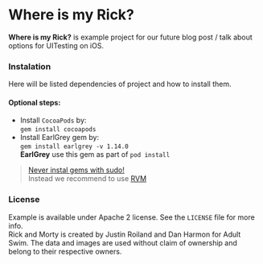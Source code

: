 # Where is my Rick?
**Where is my Rick?** is example project for our future blog post / talk about options for UITesting on iOS.

### Instalation
Here will be listed dependencies of project and how to install them.

#### Optional steps:
- Install `CocoaPods` by:  
  `gem install cocoapods`
- Install EarlGrey gem by:  
`gem install earlgrey -v 1.14.0`  
**EarlGrey** use this gem as part of `pod install`  
> [Never instal gems with sudo!](https://github.com/calabash/calabash-ios/wiki/Best-Practice%3A--Never-install-gems-with-sudo)  
> Instead we recommend to use [RVM](https://rvm.io)


### License
Example is available under Apache 2 license. See the `LICENSE` file for more info.  
Rick and Morty is created by Justin Roiland and Dan Harmon for Adult Swim. The data and images are used without claim of ownership and belong to their respective owners.